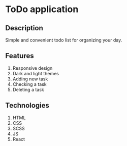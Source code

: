 # ToDo application

## Description

Simple and convenient todo list for organizing your day.

## Features

1. Responsive design
2. Dark and light themes
3. Adding new task
4. Checking a task
5. Deleting a task

## Technologies

1. HTML
2. CSS
3. SCSS
4. JS
5. React

